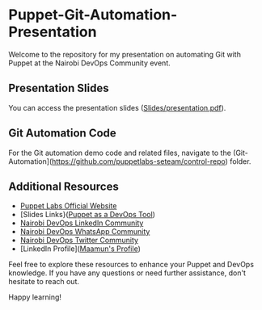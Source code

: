 # Puppet-Git-Automation-Presentation

Welcome to the repository for my presentation on automating Git with Puppet at the Nairobi DevOps Community event.

## Presentation Slides

You can access the presentation slides ([Slides/presentation.pdf](https://docs.google.com/presentation/d/1-L8KxpodclZZaFPUCxHTtIk0QQNKKveYr8kgL12ajIM/edit?usp=sharing)).

## Git Automation Code

For the Git automation demo code and related files, navigate to the (Git-Automation](https://github.com/puppetlabs-seteam/control-repo) folder.

## Additional Resources

- [Puppet Labs Official Website]([https://www.puppet.com](https://training.puppet.com/pages/20/puppet-practice-labs))
- [Slides Links}([Puppet as a DevOps Tool](https://docs.google.com/presentation/d/1-L8KxpodclZZaFPUCxHTtIk0QQNKKveYr8kgL12ajIM/edit?usp=sharing))
- [Nairobi DevOps LinkedIn Community]([LinkedIn](https://www.linkedin.com/groups/9351099/))
- [Nairobi DevOps WhatsApp Community]([WhatsApp](https://chat.whatsapp.com/KhRvmfhRB6S5TdRdSxqXcU))
- [Nairobi DevOps Twitter Community]([Twitter](https://twitter.com/nairobidevops?s=20))
- [LinkedIn Profile]([Maamun's Profile](https://www.linkedin.com/in/maamun-bwanakombo-58849b141/))

Feel free to explore these resources to enhance your Puppet and DevOps knowledge. If you have any questions or need further assistance, don't hesitate to reach out.

Happy learning!

